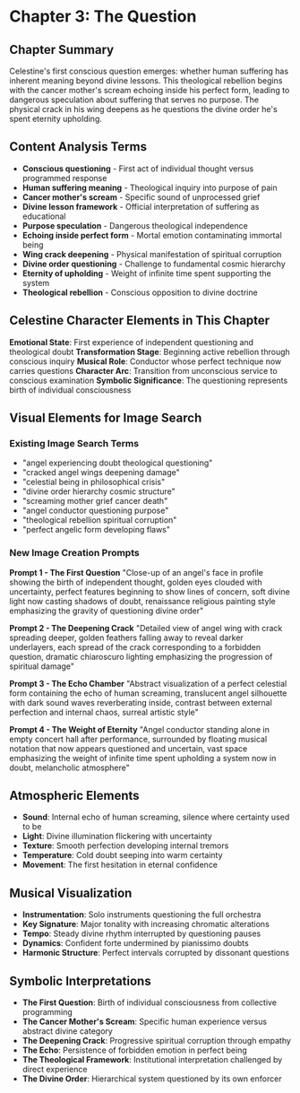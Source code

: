 # Chapter 3: The Question

## Chapter Summary
Celestine's first conscious question emerges: whether human suffering has inherent meaning beyond divine lessons. This theological rebellion begins with the cancer mother's scream echoing inside his perfect form, leading to dangerous speculation about suffering that serves no purpose. The physical crack in his wing deepens as he questions the divine order he's spent eternity upholding.

## Content Analysis Terms
- **Conscious questioning** - First act of individual thought versus programmed response
- **Human suffering meaning** - Theological inquiry into purpose of pain
- **Cancer mother's scream** - Specific sound of unprocessed grief
- **Divine lesson framework** - Official interpretation of suffering as educational
- **Purpose speculation** - Dangerous theological independence
- **Echoing inside perfect form** - Mortal emotion contaminating immortal being
- **Wing crack deepening** - Physical manifestation of spiritual corruption
- **Divine order questioning** - Challenge to fundamental cosmic hierarchy
- **Eternity of upholding** - Weight of infinite time spent supporting the system
- **Theological rebellion** - Conscious opposition to divine doctrine

## Celestine Character Elements in This Chapter
**Emotional State**: First experience of independent questioning and theological doubt
**Transformation Stage**: Beginning active rebellion through conscious inquiry
**Musical Role**: Conductor whose perfect technique now carries questions
**Character Arc**: Transition from unconscious service to conscious examination
**Symbolic Significance**: The questioning represents birth of individual consciousness

## Visual Elements for Image Search

### Existing Image Search Terms
- "angel experiencing doubt theological questioning"
- "cracked angel wings deepening damage"
- "celestial being in philosophical crisis"
- "divine order hierarchy cosmic structure"
- "screaming mother grief cancer death"
- "angel conductor questioning purpose"
- "theological rebellion spiritual corruption"
- "perfect angelic form developing flaws"

### New Image Creation Prompts

**Prompt 1 - The First Question**
"Close-up of an angel's face in profile showing the birth of independent thought, golden eyes clouded with uncertainty, perfect features beginning to show lines of concern, soft divine light now casting shadows of doubt, renaissance religious painting style emphasizing the gravity of questioning divine order"

**Prompt 2 - The Deepening Crack**
"Detailed view of angel wing with crack spreading deeper, golden feathers falling away to reveal darker underlayers, each spread of the crack corresponding to a forbidden question, dramatic chiaroscuro lighting emphasizing the progression of spiritual damage"

**Prompt 3 - The Echo Chamber**
"Abstract visualization of a perfect celestial form containing the echo of human screaming, translucent angel silhouette with dark sound waves reverberating inside, contrast between external perfection and internal chaos, surreal artistic style"

**Prompt 4 - The Weight of Eternity**
"Angel conductor standing alone in empty concert hall after performance, surrounded by floating musical notation that now appears questioned and uncertain, vast space emphasizing the weight of infinite time spent upholding a system now in doubt, melancholic atmosphere"

## Atmospheric Elements
- **Sound**: Internal echo of human screaming, silence where certainty used to be
- **Light**: Divine illumination flickering with uncertainty
- **Texture**: Smooth perfection developing internal tremors
- **Temperature**: Cold doubt seeping into warm certainty
- **Movement**: The first hesitation in eternal confidence

## Musical Visualization
- **Instrumentation**: Solo instruments questioning the full orchestra
- **Key Signature**: Major tonality with increasing chromatic alterations
- **Tempo**: Steady divine rhythm interrupted by questioning pauses
- **Dynamics**: Confident forte undermined by pianissimo doubts
- **Harmonic Structure**: Perfect intervals corrupted by dissonant questions

## Symbolic Interpretations
- **The First Question**: Birth of individual consciousness from collective programming
- **The Cancer Mother's Scream**: Specific human experience versus abstract divine category
- **The Deepening Crack**: Progressive spiritual corruption through empathy
- **The Echo**: Persistence of forbidden emotion in perfect being
- **The Theological Framework**: Institutional interpretation challenged by direct experience
- **The Divine Order**: Hierarchical system questioned by its own enforcer
